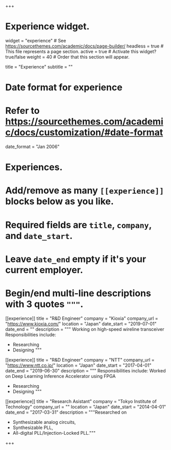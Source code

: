 +++
# Experience widget.
widget = "experience"  # See https://sourcethemes.com/academic/docs/page-builder/
headless = true  # This file represents a page section.
active = true  # Activate this widget? true/false
weight = 40  # Order that this section will appear.

title = "Experience"
subtitle = ""

# Date format for experience
#   Refer to https://sourcethemes.com/academic/docs/customization/#date-format
date_format = "Jan 2006"

# Experiences.
#   Add/remove as many `[[experience]]` blocks below as you like.
#   Required fields are `title`, `company`, and `date_start`.
#   Leave `date_end` empty if it's your current employer.
#   Begin/end multi-line descriptions with 3 quotes `"""`.
[[experience]]
  title = "R&D Engineer"
  company = "Kioxia"
  company_url = "https://www.kioxia.com/"
  location = "Japan"
  date_start = "2019-07-01"
  date_end = ""
  description = """ Working on high-speed wireline transceiver
  Responsibilities include:
  
  * Researching
  * Designing
  """

[[experience]]
  title = "R&D Engineer"
  company = "NTT"
  company_url = "https://www.ntt.co.jp/"
  location = "Japan"
  date_start = "2017-04-01"
  date_end = "2019-06-30"
  description = """
  Responsibilities include: Worked on Deep Learning Inference Accelerator using FPGA
  
  * Researching
  * Designing
  """

[[experience]]
  title = "Research Asistant"
  company = "Tokyo Institute of Technology"
  company_url = ""
  location = "Japan"
  date_start = "2014-04-01"
  date_end = "2017-03-31"
  description = """Researched on 
  * Synthesizable analog circuits,
  * Synthesizable PLL,
  * All-digital PLL/Injection-Locked PLL."""

+++
